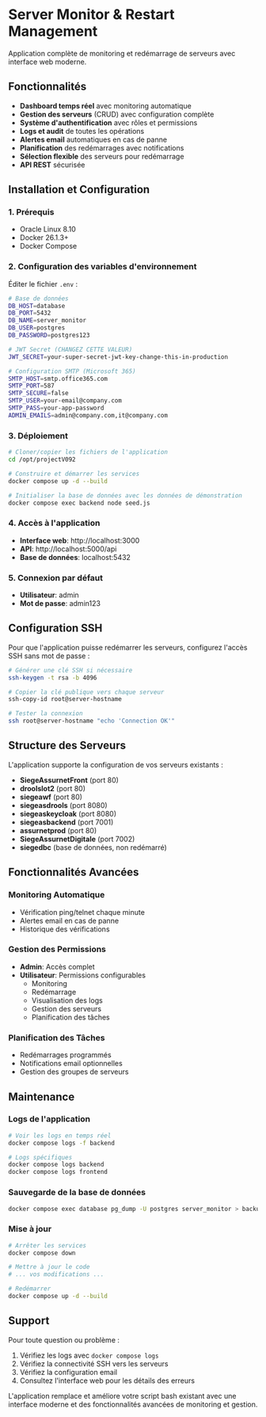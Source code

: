 # Server Monitor & Restart Management

Application complète de monitoring et redémarrage de serveurs avec interface web moderne.

## Fonctionnalités

- **Dashboard temps réel** avec monitoring automatique
- **Gestion des serveurs** (CRUD) avec configuration complète
- **Système d'authentification** avec rôles et permissions
- **Logs et audit** de toutes les opérations
- **Alertes email** automatiques en cas de panne
- **Planification** des redémarrages avec notifications
- **Sélection flexible** des serveurs pour redémarrage
- **API REST** sécurisée

## Installation et Configuration

### 1. Prérequis
- Oracle Linux 8.10
- Docker 26.1.3+
- Docker Compose

### 2. Configuration des variables d'environnement

Éditer le fichier `.env` :

```bash
# Base de données
DB_HOST=database
DB_PORT=5432
DB_NAME=server_monitor
DB_USER=postgres
DB_PASSWORD=postgres123

# JWT Secret (CHANGEZ CETTE VALEUR)
JWT_SECRET=your-super-secret-jwt-key-change-this-in-production

# Configuration SMTP (Microsoft 365)
SMTP_HOST=smtp.office365.com
SMTP_PORT=587
SMTP_SECURE=false
SMTP_USER=your-email@company.com
SMTP_PASS=your-app-password
ADMIN_EMAILS=admin@company.com,it@company.com
```

### 3. Déploiement

```bash
# Cloner/copier les fichiers de l'application
cd /opt/projectV092

# Construire et démarrer les services
docker compose up -d --build

# Initialiser la base de données avec les données de démonstration
docker compose exec backend node seed.js
```

### 4. Accès à l'application

- **Interface web**: http://localhost:3000
- **API**: http://localhost:5000/api
- **Base de données**: localhost:5432

### 5. Connexion par défaut

- **Utilisateur**: admin
- **Mot de passe**: admin123

## Configuration SSH

Pour que l'application puisse redémarrer les serveurs, configurez l'accès SSH sans mot de passe :

```bash
# Générer une clé SSH si nécessaire
ssh-keygen -t rsa -b 4096

# Copier la clé publique vers chaque serveur
ssh-copy-id root@server-hostname

# Tester la connexion
ssh root@server-hostname "echo 'Connection OK'"
```

## Structure des Serveurs

L'application supporte la configuration de vos serveurs existants :

- **SiegeAssurnetFront** (port 80)
- **droolslot2** (port 80)  
- **siegeawf** (port 80)
- **siegeasdrools** (port 8080)
- **siegeaskeycloak** (port 8080)
- **siegeasbackend** (port 7001)
- **assurnetprod** (port 80)
- **SiegeAssurnetDigitale** (port 7002)
- **siegedbc** (base de données, non redémarré)

## Fonctionnalités Avancées

### Monitoring Automatique
- Vérification ping/telnet chaque minute
- Alertes email en cas de panne
- Historique des vérifications

### Gestion des Permissions
- **Admin**: Accès complet
- **Utilisateur**: Permissions configurables
  - Monitoring
  - Redémarrage
  - Visualisation des logs
  - Gestion des serveurs
  - Planification des tâches

### Planification des Tâches
- Redémarrages programmés
- Notifications email optionnelles
- Gestion des groupes de serveurs

## Maintenance

### Logs de l'application
```bash
# Voir les logs en temps réel
docker compose logs -f backend

# Logs spécifiques
docker compose logs backend
docker compose logs frontend
```

### Sauvegarde de la base de données
```bash
docker compose exec database pg_dump -U postgres server_monitor > backup.sql
```

### Mise à jour
```bash
# Arrêter les services
docker compose down

# Mettre à jour le code
# ... vos modifications ...

# Redémarrer
docker compose up -d --build
```

## Support

Pour toute question ou problème :
1. Vérifiez les logs avec `docker compose logs`
2. Vérifiez la connectivité SSH vers les serveurs
3. Vérifiez la configuration email
4. Consultez l'interface web pour les détails des erreurs

L'application remplace et améliore votre script bash existant avec une interface moderne et des fonctionnalités avancées de monitoring et gestion.